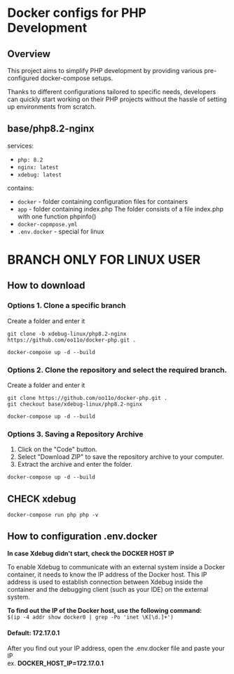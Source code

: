 # Docker configs for PHP Development
## Overview

This project aims to simplify PHP development by providing various pre-configured docker-compose setups.

Thanks to different configurations tailored to specific needs, developers can quickly start working on their PHP projects without the hassle of setting up environments from scratch.

## base/php8.2-nginx

services:
- `php: 8.2`
- `nginx: latest`
- `xdebug: latest`

contains:
- `docker` - folder containing configuration files for containers
- `app` - folder containing index.php The folder consists of a file index.php with one function phpinfo()
- `docker-copmpose.yml`
- `.env.docker` - special for linux

# BRANCH ONLY FOR LINUX USER

## How to download
### Options 1. Clone a specific branch
Create a folder and enter it

`git clone -b xdebug-linux/php8.2-nginx https://github.com/oo11o/docker-php.git .`<br>

`docker-compose up -d --build`

### Options 2. Clone the repository and select the required branch.
Create a folder and enter it

`git clone https://github.com/oo11o/docker-php.git .`<br>
`git checkout base/xdebug-linux/php8.2-nginx`<br>

`docker-compose up -d --build`

### Options 3. Saving a Repository Archive
1. Click on the "Code" button.
2. Select "Download ZIP" to save the repository archive to your computer.
3. Extract the archive and enter the folder.

`docker-compose up -d --build`

## CHECK xdebug
    docker-compose run php php -v
    

## How to configuration .env.docker
<strong>In case Xdebug didn't start, check the DOCKER HOST IP</strong><br>

To enable Xdebug to communicate with an external system inside a Docker container,
it needs to know the IP address of the Docker host. This IP address is used to establish
connection between Xdebug inside the container and the debugging client (such as your IDE)
on the external system.

<strong>To find out the IP of the Docker host, use the following command:</strong></br>
`$(ip -4 addr show docker0 | grep -Po 'inet \K[\d.]+')`
#### Default: 172.17.0.1
After you find out your IP address, open the .env.docker file and paste your IP <br/>
ex. <strong>DOCKER_HOST_IP=172.17.0.1</strong>